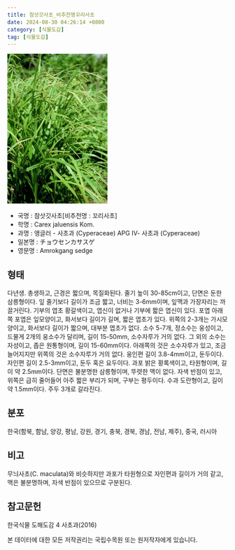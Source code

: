 ```yaml
---
title: 참삿갓사초_비추천명꼬리사초
date: 2024-08-30 04:26:14 +0800
category: [식물도감]
tag: [식물도감]
---
```




![참삿갓사초[비추천명 : 꼬리사초]](/assets/img/fileUpload/plants/basic/Cyperaceae/Carex/5040/1_th2.JPG)
- 국명 : 참삿갓사초[비추천명 : 꼬리사초]
- 학명 : Carex jaluensis Kom.
- 과명 : 앵글러 - 사초과 (Cyperaceae) APG Ⅳ- 사초과 (Cyperaceae)
- 일본명 : チョウセンカサスゲ
- 영문명 : Amrokgang sedge


## 형태
다년생. 총생하고, 근경은 짧으며, 목질화된다. 줄기 높이 30-85cm이고, 단면은 둔한 삼릉형이다. 잎 줄기보다 길이가 조금 짧고, 너비는 3-6mm이며, 잎맥과 가장자리는 까끌거린다. 기부의 엽초 황갈색이고, 엽신이 없거나 기부에 짧은 엽신이 있다. 포엽 아래쪽 포엽은 잎모양이고, 화서보다 길이가 길며, 짧은 엽초가 있다. 위쪽의 2-3개는 가시모양이고, 화서보다 길이가 짧으며, 대부분 엽초가 없다. 소수 5-7개, 정소수는 웅성이고, 드물게 2개의 웅소수가 달리며, 길이 15-50mm, 소수자루가 거의 없다. 그 외의 소수는 자성이고, 좁은 원통형이며, 길이 15-60mm이다. 아래쪽의 것은 소수자루가 있고, 조금 늘어지지만 위쪽의 것은 소수자루가 거의 없다. 웅인편 길이 3.8-4mm이고, 둔두이다. 자인편 길이 2.5-3mm이고, 둔두 혹은 요두이다. 과포 밝은 황록색이고, 타원형이며, 길이 약 2.5mm이다. 단면은 불분명한 삼릉형이며, 뚜렷한 맥이 없다. 자색 반점이 있고, 위쪽은 급히 줄어들어 아주 짧은 부리가 되며, 구부는 평두이다. 수과 도란형이고, 길이 약 1.5mm이다. 주두 3개로 갈라진다.
## 분포
한국(함북, 함남, 양강, 평남, 강원, 경기, 충북, 경북, 경남, 전남, 제주), 중국, 러시아 
## 비고
무늬사초(C. maculata)와 비슷하지만 과포가 타원형으로 자인편과 길이가 거의 같고, 맥은 불분명하며, 자색 반점이 있으므로 구분된다.
## 참고문헌
한국식물 도해도감 4 사초과(2016)






본 데이터에 대한 모든 저작권리는 국립수목원 또는 원저작자에게 있습니다.
